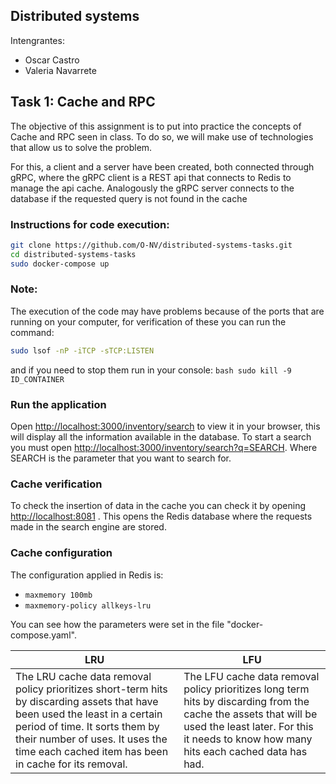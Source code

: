 ## Distributed systems 

Intengrantes:
- Oscar Castro
- Valeria Navarrete

## Task 1: Cache and RPC

The objective of this assignment is to put into practice the concepts of Cache and RPC seen in class. To do so, we will make use of technologies that allow us to solve the problem.

For this, a client and a server have been created, both connected through gRPC, where the gRPC client is a REST api that connects to Redis to manage the api cache. Analogously the gRPC server connects to the database if the requested query is not found in the cache


### Instructions for code execution:
```bash
git clone https://github.com/O-NV/distributed-systems-tasks.git
cd distributed-systems-tasks
sudo docker-compose up
```

### Note:
The execution of the code may have problems because of the ports that are running on your computer, for verification of these you can run the command:
```bash
sudo lsof -nP -iTCP -sTCP:LISTEN
```
and if you need to stop them run in your console: ```bash sudo kill -9 ID_CONTAINER```

### Run the application
Open [http://localhost:3000/inventory/search](http://localhost:3000/inventory/search) to view it in your browser, this will display all the information available in the database. To start a search you must open [http://localhost:3000/inventory/search?q=SEARCH](http://localhost:3000/inventory/search?q=SEARCH). Where SEARCH is the parameter that you want to search for.

### Cache verification
To check the insertion of data in the cache you can check it by opening [http://localhost:8081](http://localhost:8081) . This opens the Redis database where the requests made in the search engine are stored.

### Cache configuration
The configuration applied in Redis is:

- ```maxmemory 100mb```
- ```maxmemory-policy allkeys-lru```

You can see how the parameters were set in the file "docker-compose.yaml". 

LRU  | LFU
------------- | -------------
The LRU cache data removal policy prioritizes short-term hits by discarding assets that have been used the least in a certain period of time. It sorts them by their number of uses. It uses the time each cached item has been in cache for its removal. | The LFU cache data removal policy prioritizes long term hits by discarding from the cache the assets that will be used the least later. For this it needs to know how many hits each cached data has had.
